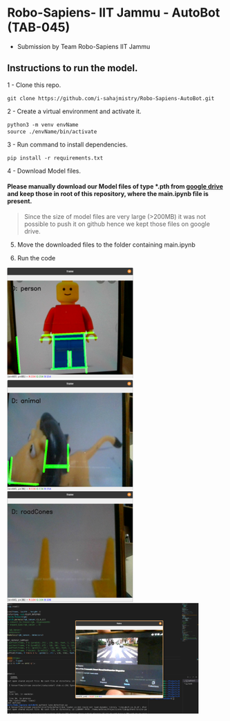 # Robo-Sapiens- IIT Jammu - AutoBot  (TAB-045)

 - Submission by Team Robo-Sapiens IIT Jammu


## Instructions to run the model.


1 - Clone this repo.
```
git clone https://github.com/i-sahajmistry/Robo-Sapiens-AutoBot.git
```
2 - Create a virtual environment and activate it.
```
python3 -m venv envName
source ./envName/bin/activate
```
3 - Run command to install dependencies.
```
pip install -r requirements.txt
```
4 - Download Model files.
#### Please manually download our Model files of type *.pth from [google drive](https://drive.google.com/drive/folders/11R1dtkgiS13rvqz99jDr5cWBxbvjurrT?usp=sharing) and keep those in root of this repository, where the main.ipynb file is present.
> Since the size of model files are very large (>200MB) it was not possible to push it on github hence we kept those files on google drive.

5. Move the downloaded files to the folder containing main.ipynb

6. Run the code


<img src="./images/person.png" height="256">
<img src="./images/animal.png" height="256">
<img src="./images/roadcone.png" height="256">
<img src="./images/zebra.png" height="256">
